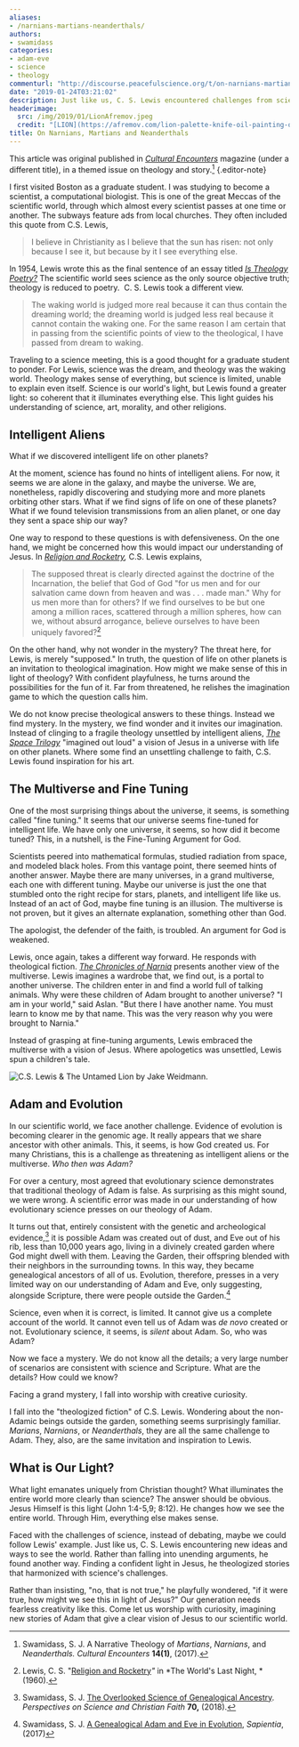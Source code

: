 ```yaml
---
aliases:
- /narnians-martians-neanderthals/
authors:
- swamidass
categories:
- adam-eve
- science
- theology
commenturl: "http://discourse.peacefulscience.org/t/on-narnians-martians-and-neanderthals/4041"
date: "2019-01-24T03:21:02"
description: Just like us, C. S. Lewis encountered challenges from science. Rather than falling into unending arguments, he found a better way.
headerimage:
  src: /img/2019/01/LionAfremov.jpeg
  credit: "[LION](https://afremov.com/lion-palette-knife-oil-painting-on-canvas-by-leonid-afremov-size-30-x24-75cm-x-60cm-11321642-offer.html) by Leonid Afremov"
title: On Narnians, Martians and Neanderthals
---
```



This article was original published in *[Cultural Encounters](http://www.culturalencountersjournal.com/)* magazine (under a different title), in a themed issue on theology and story.[^4] 
{.editor-note}


I first visited Boston as a graduate student. I was studying to become a scientist, a computational biologist. This is one of the great Meccas of the scientific world, through which almost every scientist passes at one time or another. The subways feature ads from local churches. They often included this quote from C.S. Lewis,

> I believe in Christianity as I believe that the sun has risen: not only because I see it, but because by it I see everything else.

In 1954, Lewis wrote this as the final sentence of an essay titled *[Is Theology Poetry?](http://www.samizdat.qc.ca/arts/lit/Theology=Poetry_CSL.pdf)* [](http://www.samizdat.qc.ca/arts/lit/Theology=Poetry_CSL.pdf) The scientific world sees science as the only source objective truth; theology is reduced to poetry.  C. S. Lewis took a different view.

> The waking world is judged more real because it can thus contain the dreaming world; the dreaming world is judged less real because it cannot contain the waking one. For the same reason I am certain that in passing from the scientific points of view to the theological, I have passed from dream to waking.

Traveling to a science meeting, this is a good thought for a graduate student to ponder. For Lewis, science was the dream, and theology was the waking world. Theology makes sense of everything, but science is limited, unable to explain even itself. Science is our world's light, but Lewis found a greater light: so coherent that it illuminates everything else. This light guides his understanding of science, art, morality, and other religions.

## Intelligent Aliens

What if we discovered intelligent life on other planets?

At the moment, science has found no hints of intelligent aliens. For now, it seems we are alone in the galaxy, and maybe the universe. We are, nonetheless, rapidly discovering and studying more and more planets orbiting other stars. What if we find signs of life on one of these planets? What if we found television transmissions from an alien planet, or one day they sent a space ship our way?

One way to respond to these questions is with defensiveness. On the one hand, we might be concerned how this would impact our understanding of Jesus. In *[Religion and Rocketry](http://scientificintegrity.blogspot.com/2010/04/religion-and-rocketry-by-cs-lewis.html),* C.S. Lewis explains,

> The supposed threat is clearly directed against the doctrine of the Incarnation, the belief that God of God "for us men and for our salvation came down from heaven and was . . . made man." Why for us men more than for others? If we find ourselves to be but one among a million races, scattered through a million spheres, how can we, without absurd arrogance, believe ourselves to have been uniquely favored?[^1] 

On the other hand, why not wonder in the mystery? The threat here, for Lewis, is merely "supposed." In truth, the question of life on other planets is an invitation to theological imagination. How might we make sense of this in light of theology? With confident playfulness, he turns around the possibilities for the fun of it. Far from threatened, he relishes the imagination game to which the question calls him.

We do not know precise theological answers to these things. Instead we find mystery. In the mystery, we find wonder and it invites our imagination. Instead of clinging to a fragile theology unsettled by intelligent aliens, *[The Space Trilogy](https://www.amazon.com/Space-Trilogy-C-S-Lewis/dp/068483118X/ref=as_li_ss_tl?ie=UTF8&linkCode=ll1&tag=swamidass-20&linkId=3c1c641555dcbc43acb871cf1d501a29&language=en_US)* "imagined out loud" a vision of Jesus in a universe with life on other planets. Where some find an unsettling challenge to faith, C.S. Lewis found inspiration for his art.

## The Multiverse and Fine Tuning

One of the most surprising things about the universe, it seems, is something called "fine tuning." It seems that our universe seems fine-tuned for intelligent life. We have only one universe, it seems, so how did it become tuned? This, in a nutshell, is the Fine-Tuning Argument for God.

Scientists peered into mathematical formulas, studied radiation from space, and modeled black holes. From this vantage point, there seemed hints of another answer. Maybe there are many universes, in a grand multiverse, each one with different tuning. Maybe our universe is just the one that stumbled onto the right recipe for stars, planets, and intelligent life like us. Instead of an act of God, maybe fine tuning is an illusion. The multiverse is not proven, but it gives an alternate explanation, something other than God.

The apologist, the defender of the faith, is troubled. An argument for God is weakened.

Lewis, once again, takes a different way forward. He responds with theological fiction. *[The Chronicles of Narnia](https://www.amazon.com/Chronicles-Narnia-Boxed-Set/dp/0064471195/ref=as_li_ss_tl?s=books&ie=UTF8&qid=1548296259&sr=1-2&keywords=the+chronicals+of+narnia+set&linkCode=ll1&tag=swamidass-20&linkId=16632b66da38669ce758985c006d01a7&language=en_US)* presents another view of the multiverse. Lewis imagines a wardrobe that, we find out, is a portal to another universe. The children enter in and find a world full of talking animals. Why were these children of Adam brought to another universe? "I am in your world," said Aslan. "But there I have another name. You must learn to know me by that name. This was the very reason why you were brought to Narnia." 

Instead of grasping at fine-tuning arguments, Lewis embraced the multiverse with a vision of Jesus. Where apologetics was unsettled, Lewis spun a children's tale.

![*[C.S. Lewis & The Untamed Lion](https://www.jakeweidmann.com/products/the-untamed-lion)* by Jake Weidmann.](/img/2019/01/lewislion.jpg)

## Adam and Evolution

In our scientific world, we face another challenge. Evidence of evolution is becoming clearer in the genomic age. It really appears that we share ancestor with other animals. This, it seems, is how God created us. For many Christians, this is a challenge as threatening as intelligent aliens or the multiverse. *Who then was Adam?* 

For over a century, most agreed that evolutionary science demonstrates that traditional theology of Adam is false. As surprising as this might sound, we were wrong. A scientific error was made in our understanding of how evolutionary science presses on our theology of Adam.

It turns out that, entirely consistent with the genetic and archeological evidence,[^2] it is possible Adam was created out of dust, and Eve out of his rib, less than 10,000 years ago, living in a divinely created garden where God might dwell with them. Leaving the Garden, their offspring blended with their neighbors in the surrounding towns. In this way, they became genealogical ancestors of all of us. Evolution, therefore, presses in a very limited way on our understanding of Adam and Eve, only suggesting, alongside Scripture, there were people outside the Garden.[^3]

Science, even when it is correct, is limited. It cannot give us a complete account of the world. It cannot even tell us of Adam was *de novo* created or not. Evolutionary science, it seems, is *silent* about Adam. So, who was Adam?

Now we face a mystery. We do not know all the details; a very large number of scenarios are consistent with science and Scripture. What are the details? How could we know?

Facing a grand mystery, I fall into worship with creative curiosity.

I fall into the "theologized fiction" of C.S. Lewis. Wondering about the non-Adamic beings outside the garden, something seems surprisingly familiar. *Marians*, *Narnians*, or *Neanderthals*, they are all the same challenge to Adam. They, also, are the same invitation and inspiration to Lewis.

## What is Our Light?

What light emanates uniquely from Christian thought? What illuminates the entire world more clearly than science? The answer should be obvious. Jesus Himself is this light (John 1:4-5,9; 8:12). He changes how we see the entire world. Through Him, everything else makes sense.

Faced with the challenges of science, instead of debating, maybe we could follow Lewis' example. Just like us, C. S. Lewis encountering new ideas and ways to see the world. Rather than falling into unending arguments, he found another way. Finding a confident light in Jesus, he theologized stories that harmonized with science's challenges.

Rather than insisting, "no, that is not true," he playfully wondered, "if it were true, how might we see this in light of Jesus?" Our generation needs fearless creativity like this. Come let us worship with curiosity, imagining new stories of Adam that give a clear vision of Jesus to our scientific world.



[^1]:  Lewis, C. S. "[Religion and Rocketry](http://scientificintegrity.blogspot.com/2010/04/religion-and-rocketry-by-cs-lewis.html)*"* in *The World's Last Night, *(1960).

[^2]:  Swamidass, S. J. [The Overlooked Science of Genealogical Ancestry](https://www.asa3.org/ASA/PSCF/2018/PSCF3-18Swamidass.pdf). *Perspectives on Science and Christian Faith* **70,** (2018).

[^3]:  Swamidass, S. J. [A Genealogical Adam and Eve in Evolution](http://henrycenter.tiu.edu/2017/06/a-genealogical-adam-and-eve-in-evolution/), *Sapientia*, (2017)

[^4]: Swamidass, S. J. A Narrative Theology of *Martians*, *Narnians*, and *Neanderthals.* *Cultural Encounters* **14(1)**, (2017).
